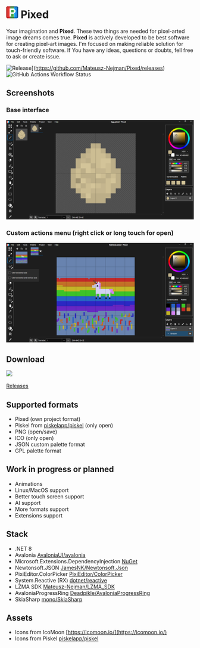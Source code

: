 ![Pixed logo](/Pixed/Resources/icon.png "Pixed logo")
Pixed
======

Your imagination and **Pixed**. These two things are needed for pixel-arted image dreams comes true. **Pixed** is actively developed to be best software for creating pixel-art images. I'm focused on making reliable solution for touch-friendly software. If You have any ideas, questions or doubts, fell free to ask or create issue.

![Release](https://img.shields.io/github/v/release/Mateusz-Nejman/Pixed)](https://github.com/Mateusz-Nejman/Pixed/releases) 
![GitHub Actions Workflow Status](https://img.shields.io/github/actions/workflow/status/Mateusz-Nejman/Pixed/dotnet-desktop.yml)


## Screenshots
### Base interface
![Pixed screenshot1](/screenshot1.png "Screenshot 1")
### Custom actions menu (right click or long touch for open)
![Pixed screenshot2](/screenshot2.png "Screenshot 2")

## Download
<a href="https://apps.microsoft.com/detail/9nwzsx6x2bgx?mode=direct">
	<img src="https://get.microsoft.com/images/en-us%20dark.svg" width="200"/>
</a>

[Releases](https://github.com/Mateusz-Nejman/Pixed/releases)

## Supported formats
- Pixed (own project format)
- Piskel from [piskelapp/piskel](https://github.com/piskelapp/piskel) (only open)
- PNG (open/save)
- ICO (only open)
- JSON custom palette format
- GPL palette format

## Work in progress or planned
- Animations
- Linux/MacOS support
- Better touch screen support
- AI support
- More formats support
- Extensions support

## Stack
- .NET 8
- Avalonia [AvaloniaUI/avalonia](https://github.com/avaloniaui/avalonia)
- Microsoft.Extensions.DependencyInjection [NuGet](https://www.nuget.org/packages/Microsoft.Extensions.DependencyInjection)
- Newtonsoft.JSON [JamesNK/Newtonsoft.Json](https://github.com/JamesNK/Newtonsoft.Json)
- PixiEditor.ColorPicker [PixiEditor/ColorPicker](https://github.com/PixiEditor/ColorPicker)
- System.Reactive (RX) [dotnet/reactive](https://github.com/dotnet/reactive)
- LZMA SDK [Mateusz-Nejman/LZMA_SDK](https://github.com/Mateusz-Nejman/LZMA_SDK)
- AvaloniaProgressRing [Deadpikle/AvaloniaProgressRing](https://github.com/Deadpikle/AvaloniaProgressRing)
- SkiaSharp [mono/SkiaSharp](https://github.com/mono/SkiaSharp)

## Assets
- Icons from IcoMoon [https://icomoon.io/](https://icomoon.io/)
- Icons from Piskel [piskelapp/piskel](https://github.com/piskelapp/piskel)